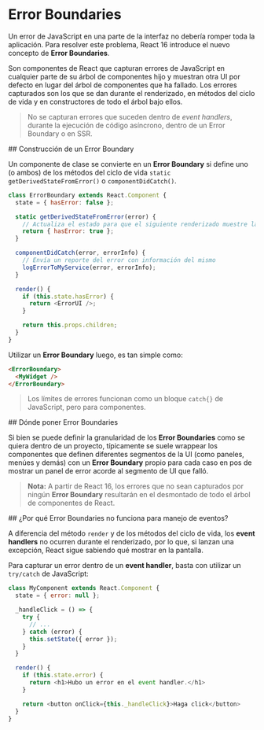 # Error Boundaries

Un error de JavaScript en una parte de la interfaz no debería romper toda la aplicación. Para resolver este problema, React 16 introduce el nuevo concepto de **Error Boundaries**.

Son componentes de React que capturan errores de JavaScript en cualquier parte de su árbol de componentes hijo y muestran otra UI por defecto en lugar del árbol de componentes que ha fallado. Los errores capturados son los que se dan durante el renderizado, en métodos del ciclo de vida y en constructores de todo el árbol bajo ellos.

> No se capturan errores que suceden dentro de _event handlers_, durante la ejecución de código asíncrono, dentro de un Error Boundary o en SSR.

## Construcción de un Error Boundary

Un componente de clase se convierte en un **Error Boundary** si define uno (o ambos) de los métodos del ciclo de vida `static getDerivedStateFromError()` o `componentDidCatch()`.

```javascript
class ErrorBoundary extends React.Component {
  state = { hasError: false };

  static getDerivedStateFromError(error) {
    // Actualiza el estado para que el siguiente renderizado muestre la UI de error
    return { hasError: true };
  }

  componentDidCatch(error, errorInfo) {
    // Envía un reporte del error con información del mismo
    logErrorToMyService(error, errorInfo);
  }

  render() {
    if (this.state.hasError) {
      return <ErrorUI />;
    }

    return this.props.children; 
  }
}
```

Utilizar un **Error Boundary** luego, es tan simple como:

```html
<ErrorBoundary>
  <MyWidget />
</ErrorBoundary>
```

> Los límites de errores funcionan como un bloque `catch{}` de JavaScript, pero para componentes.

## Dónde poner Error Boundaries

Si bien se puede definir la granularidad de los **Error Boundaries** como se quiera dentro de un proyecto, típicamente se suele wrappear los componentes que definen diferentes segmentos de la UI (como paneles, menúes y demás) con un **Error Boundary** propio para cada caso en pos de mostrar un panel de error acorde al segmento de UI que falló.

> **Nota:** A partir de React 16, los errores que no sean capturados por ningún **Error Boundary** resultarán en el desmontado de todo el árbol de componentes de React.

## ¿Por qué Error Boundaries no funciona para manejo de eventos?

A diferencia del método `render` y de los métodos del ciclo de vida, los __event handlers__ no ocurren durante el renderizado, por lo que, si lanzan una excepción, React sigue sabiendo qué mostrar en la pantalla.

Para capturar un error dentro de un __event handler__, basta con utilizar un `try/catch` de JavaScript:

```javascript
class MyComponent extends React.Component {
  state = { error: null };

  _handleClick = () => {
    try {
      // ...
    } catch (error) {
      this.setState({ error });
    }
  }

  render() {
    if (this.state.error) {
      return <h1>Hubo un error en el event handler.</h1>
    }

    return <button onClick={this._handleClick}>Haga click</button>
  }
}
```
